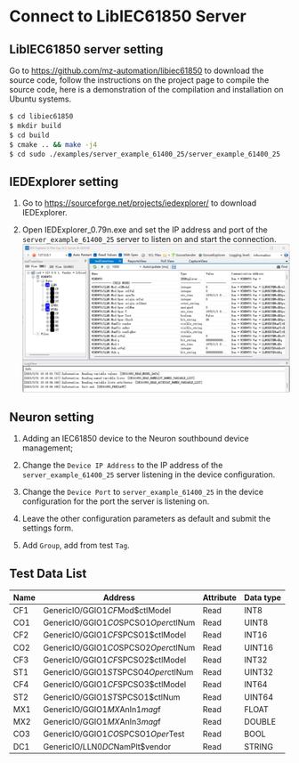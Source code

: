 # Connect to LibIEC61850 Server

## LibIEC61850 server setting

Go to https://github.com/mz-automation/libiec61850 to download the source code, follow the instructions on the project page to compile the source code, here is a demonstration of the compilation and installation on Ubuntu systems.

```sh
$ cd libiec61850
$ mkdir build
$ cd build
$ cmake .. && make -j4
$ cd sudo ./examples/server_example_61400_25/server_example_61400_25
```

## IEDExplorer setting

1. Go to https://sourceforge.net/projects/iedexplorer/ to download IEDExplorer.

2. Open IEDExplorer_0.79n.exe and set the IP address and port of the `server_example_61400_25` server to listen on and start the connection.
![libiec61850_1](./assets/libiec61850_1.jpg)

## Neuron setting

1. Adding an IEC61850 device to the Neuron southbound device management;

2. Change the `Device IP Address` to the IP address of the `server_example_61400_25` server listening in the device configuration.

3. Change the `Device Port` to `server_example_61400_25` in the device configuration for the port the server is listening on.

4. Leave the other configuration parameters as default and submit the settings form.

6. Add `Group`, add from test `Tag`.

## Test Data List

| Name | Address                                 | Attribute | Data type   |
| ---- | ------------------------------------- | ---- | ------ |
| CF1  | GenericIO/GGIO1$CF$Mod$ctlModel       | Read | INT8   |
| CO1  | GenericIO/GGIO1$CO$SPCSO1$Oper$ctlNum | Read | UINT8  |
| CF2  | GenericIO/GGIO1$CF$SPCSO1$ctlModel    | Read | INT16  |
| CO2  | GenericIO/GGIO1$CO$SPCSO2$Oper$ctlNum | Read | UINT16 |
| CF3  | GenericIO/GGIO1$CF$SPCSO2$ctlModel    | Read | INT32  |
| ST1  | GenericIO/GGIO1$ST$SPCSO4$Oper$ctlNum | Read | UINT32 |
| CF4  | GenericIO/GGIO1$CF$SPCSO3$ctlModel    | Read | INT64  |
| ST2  | GenericIO/GGIO1$ST$SPCSO1$ctlNum      | Read | UINT64 |
| MX1  | GenericIO/GGIO1$MX$AnIn1$mag$f        | Read | FLOAT  |
| MX2  | GenericIO/GGIO1$MX$AnIn3$mag$f        | Read | DOUBLE |
| CO3  | GenericIO/GGIO1$CO$SPCSO1$Oper$Test   | Read | BOOL   |
| DC1  | GenericIO/LLN0$DC$NamPlt$vendor       | Read | STRING |

